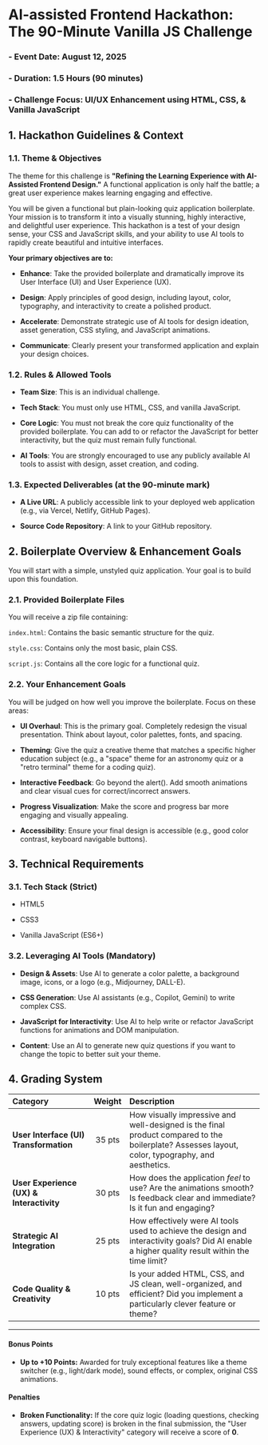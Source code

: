 # AI-assisted Frontend Hackathon: The 90-Minute Vanilla JS Challenge
### - Event Date: August 12, 2025
### - Duration: 1.5 Hours (90 minutes)
### - Challenge Focus: UI/UX Enhancement using HTML, CSS, & Vanilla JavaScript

## 1. Hackathon Guidelines & Context
### 1.1. Theme & Objectives
  The theme for this challenge is **"Refining the Learning Experience with AI-Assisted Frontend Design."** A functional application is only half the battle; a great user experience makes learning engaging and effective.

You will be given a functional but plain-looking quiz application boilerplate. Your mission is to transform it into a visually stunning, highly interactive, and delightful user experience. This hackathon is a test of your design sense, your CSS and JavaScript skills, and your ability to use AI tools to rapidly create beautiful and intuitive interfaces.

**Your primary objectives are to:**

- **Enhance**: Take the provided boilerplate and dramatically improve its User Interface (UI) and User Experience (UX).

- **Design**: Apply principles of good design, including layout, color, typography, and interactivity to create a polished product.

- **Accelerate**: Demonstrate strategic use of AI tools for design ideation, asset generation, CSS styling, and JavaScript animations.

- **Communicate**: Clearly present your transformed application and explain your design choices.

### 1.2. Rules & Allowed Tools
- **Team Size**: This is an individual challenge.

- **Tech Stack**: You must only use HTML, CSS, and vanilla JavaScript.

- **Core Logic**: You must not break the core quiz functionality of the provided boilerplate. You can add to or refactor the JavaScript for better interactivity, but the quiz must remain fully functional.

- **AI Tools**: You are strongly encouraged to use any publicly available AI tools to assist with design, asset creation, and coding.

### 1.3. Expected Deliverables (at the 90-minute mark)
- **A Live URL**: A publicly accessible link to your deployed web application (e.g., via Vercel, Netlify, GitHub Pages).

- **Source Code Repository**: A link to your GitHub repository.

## 2. Boilerplate Overview & Enhancement Goals
You will start with a simple, unstyled quiz application. Your goal is to build upon this foundation.

### 2.1. Provided Boilerplate Files
You will receive a zip file containing:

```index.html```: Contains the basic semantic structure for the quiz.

```style.css```: Contains only the most basic, plain CSS.

```script.js```: Contains all the core logic for a functional quiz.

### 2.2. Your Enhancement Goals
You will be judged on how well you improve the boilerplate. Focus on these areas:

- **UI Overhaul**: This is the primary goal. Completely redesign the visual presentation. Think about layout, color palettes, fonts, and spacing.

- **Theming**: Give the quiz a creative theme that matches a specific higher education subject (e.g., a "space" theme for an astronomy quiz or a "retro terminal" theme for a coding quiz).

- **Interactive Feedback**: Go beyond the alert(). Add smooth animations and clear visual cues for correct/incorrect answers.

- **Progress Visualization**: Make the score and progress bar more engaging and visually appealing.

- **Accessibility**: Ensure your final design is accessible (e.g., good color contrast, keyboard navigable buttons).

## 3. Technical Requirements
### 3.1. Tech Stack (Strict)
- HTML5

- CSS3

- Vanilla JavaScript (ES6+)

### 3.2. Leveraging AI Tools (Mandatory)
- **Design & Assets**: Use AI to generate a color palette, a background image, icons, or a logo (e.g., Midjourney, DALL-E).

- **CSS Generation**: Use AI assistants (e.g., Copilot, Gemini) to write complex CSS.

- **JavaScript for Interactivity**: Use AI to help write or refactor JavaScript functions for animations and DOM manipulation.

- **Content**: Use an AI to generate new quiz questions if you want to change the topic to better suit your theme.

## 4. Grading System

| Category                             | Weight | Description                                                                                                                                     |
| :----------------------------------- | :----: | :---------------------------------------------------------------------------------------------------------------------------------------------- |
| **User Interface (UI) Transformation** | 35 pts | How visually impressive and well-designed is the final product compared to the boilerplate? Assesses layout, color, typography, and aesthetics. |
| **User Experience (UX) & Interactivity** | 30 pts | How does the application *feel* to use? Are the animations smooth? Is feedback clear and immediate? Is it fun and engaging?                     |
| **Strategic AI Integration** | 25 pts | How effectively were AI tools used to achieve the design and interactivity goals? Did AI enable a higher quality result within the time limit?   |
| **Code Quality & Creativity** | 10 pts | Is your added HTML, CSS, and JS clean, well-organized, and efficient? Did you implement a particularly clever feature or theme?                               |

---

#### **Bonus Points**
* **Up to +10 Points:** Awarded for truly exceptional features like a theme switcher (e.g., light/dark mode), sound effects, or complex, original CSS animations.

#### **Penalties**
* **Broken Functionality:** If the core quiz logic (loading questions, checking answers, updating score) is broken in the final submission, the "User Experience (UX) & Interactivity" category will receive a score of **0**.
